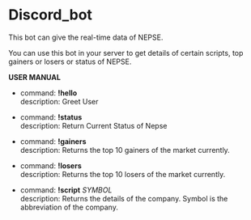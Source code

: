 # Discord_bot

This bot can give the real-time data of NEPSE.

You can use this bot in your server to get details of certain scripts, top gainers or losers or status of NEPSE.


__**USER MANUAL**__ 
* command: **!hello**<br/>description: Greet User

* command: **!status**<br/>description: Return Current Status of Nepse 

* command: **!gainers**<br/>description: Returns the top 10 gainers of the market currently. 

* command: **!losers**<br/>description: Returns the top 10 losers of the market currently. 

* command: **!script** *SYMBOL*<br/>description: Returns the details of the company. Symbol is the abbreviation of the company.
